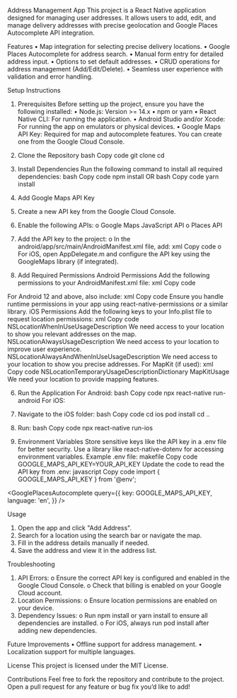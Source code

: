Address Management App
This project is a React Native application designed for managing user addresses. It allows users to add, edit, and manage delivery addresses with precise geolocation and Google Places Autocomplete API integration.
 
Features
•    Map integration for selecting precise delivery locations.
•    Google Places Autocomplete for address search.
•    Manual form entry for detailed address input.
•    Options to set default addresses.
•    CRUD operations for address management (Add/Edit/Delete).
•    Seamless user experience with validation and error handling.
 
Setup Instructions
1. Prerequisites
Before setting up the project, ensure you have the following installed:
•    Node.js: Version >= 14.x
•    npm or yarn
•    React Native CLI: For running the application.
•    Android Studio and/or Xcode: For running the app on emulators or physical devices.
•    Google Maps API Key: Required for map and autocomplete features. You can create one from the Google Cloud Console.
 
2. Clone the Repository
bash
Copy code
git clone <repository-url>
cd <project-folder>
 
3. Install Dependencies
Run the following command to install all required dependencies:
bash
Copy code
npm install
OR
bash
Copy code
yarn install
 
4. Add Google Maps API Key
1.    Create a new API key from the Google Cloud Console.
2.    Enable the following APIs:
o    Google Maps JavaScript API
o    Places API
3.    Add the API key to the project:
o    In the android/app/src/main/AndroidManifest.xml file, add:
xml
Copy code
<meta-data
    android:name="com.google.android.geo.API_KEY"
    android:value="YOUR_GOOGLE_MAPS_API_KEY" />
o    For iOS, open AppDelegate.m and configure the API key using the GoogleMaps library (if integrated).
 
5. Add Required Permissions
Android Permissions
Add the following permissions to your AndroidManifest.xml file:
xml
Copy code
<uses-permission android:name="android.permission.ACCESS_FINE_LOCATION" />
<uses-permission android:name="android.permission.ACCESS_COARSE_LOCATION" />
<uses-permission android:name="android.permission.INTERNET" />
For Android 12 and above, also include:
xml
Copy code
<uses-permission android:name="android.permission.ACCESS_BACKGROUND_LOCATION" />
<uses-permission android:name="android.permission.FOREGROUND_SERVICE" />
Ensure you handle runtime permissions in your app using react-native-permissions or a similar library.
iOS Permissions
Add the following keys to your Info.plist file to request location permissions:
xml
Copy code
<key>NSLocationWhenInUseUsageDescription</key>
<string>We need access to your location to show you relevant addresses on the map.</string>
<key>NSLocationAlwaysUsageDescription</key>
<string>We need access to your location to improve user experience.</string>
<key>NSLocationAlwaysAndWhenInUseUsageDescription</key>
<string>We need access to your location to show you precise addresses.</string>
For MapKit (if used):
xml
Copy code
<key>NSLocationTemporaryUsageDescriptionDictionary</key>
<dict>
    <key>MapKitUsage</key>
    <string>We need your location to provide mapping features.</string>
</dict>
 
6. Run the Application
For Android:
bash
Copy code
npx react-native run-android
For iOS:
1.    Navigate to the iOS folder:
bash
Copy code
cd ios
pod install
cd ..
2.    Run:
bash
Copy code
npx react-native run-ios
 
7. Environment Variables
Store sensitive keys like the API key in a .env file for better security. Use a library like react-native-dotenv for accessing environment variables.
Example .env file:
makefile
Copy code
GOOGLE_MAPS_API_KEY=YOUR_API_KEY
Update the code to read the API key from .env:
javascript
Copy code
import { GOOGLE_MAPS_API_KEY } from '@env';

<GooglePlacesAutocomplete
  query={{
    key: GOOGLE_MAPS_API_KEY,
    language: 'en',
  }}
/>
 
Usage
1.    Open the app and click "Add Address".
2.    Search for a location using the search bar or navigate the map.
3.    Fill in the address details manually if needed.
4.    Save the address and view it in the address list.
 
Troubleshooting
1.    API Errors:
o    Ensure the correct API key is configured and enabled in the Google Cloud Console.
o    Check that billing is enabled on your Google Cloud account.
2.    Location Permissions:
o    Ensure location permissions are enabled on your device.
3.    Dependency Issues:
o    Run npm install or yarn install to ensure all dependencies are installed.
o    For iOS, always run pod install after adding new dependencies.
 
Future Improvements
•    Offline support for address management.
•    Localization support for multiple languages.
 
License
This project is licensed under the MIT License.
 
Contributions
Feel free to fork the repository and contribute to the project. Open a pull request for any feature or bug fix you’d like to add!


